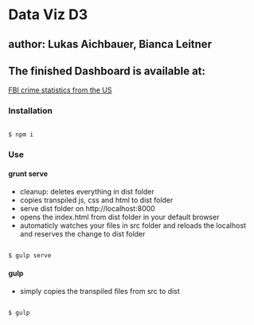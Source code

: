 # Data Viz D3

## author: Lukas Aichbauer, Bianca Leitner

## The finished Dashboard is available at:

[FBI crime statistics from the US](https://rudolfsonjunior.github.io/FBIcrimeInUS/)

### Installation

```bash

$ npm i

```

### Use

#### grunt serve

* cleanup: deletes everything in dist folder
* copies transpiled js, css and html to dist folder
* serve dist folder on http://localhost:8000
* opens the index.html from dist folder in your default browser
* automaticly watches your files in src folder and reloads the localhost and reserves the change to dist folder

```bash

$ gulp serve

```

#### gulp

* simply copies the transpiled files from src to dist

```bash

$ gulp

```